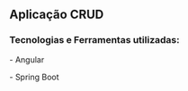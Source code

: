 ## Aplicação CRUD
<h3>Tecnologias e Ferramentas utilizadas:</h3>

<p>- Angular</p>
<p>- Spring Boot</p>
